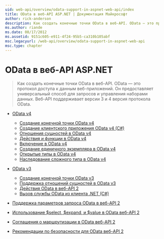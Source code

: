 ```yaml
---
uid: web-api/overview/odata-support-in-aspnet-web-api/index
title: OData в веб-API ASP.NET | Документация Майкрософт
author: rick-anderson
description: Как создать конечные точки OData в веб-API. OData — это протокол доступа к данным веб-приложений. Он предоставляет универсальный способ для запросов и управления наборами данных. Веб-API s...
ms.author: riande
ms.date: 08/17/2012
ms.assetid: 9151c605-e911-4f24-95b5-ca310b105abf
msc.legacyurl: /web-api/overview/odata-support-in-aspnet-web-api
msc.type: chapter
---
```

<a name="odata-in-aspnet-web-api"></a>OData в веб-API ASP.NET
====================
> Как создать конечные точки OData в веб-API. OData — это протокол доступа к данным веб-приложений. Он предоставляет универсальный способ для запросов и управления наборами данных. Веб-API поддерживает версии 3 и 4 версия протокола OData.


- [OData v4](odata-v4/index.md)

    - [Создание конечной точки OData v4](odata-v4/create-an-odata-v4-endpoint.md)
    - [Создание клиентского приложения OData v4 (C#)](odata-v4/create-an-odata-v4-client-app.md)
    - [Отношения сущностей в OData v4](odata-v4/entity-relations-in-odata-v4.md)
    - [Действия и функции в OData v4](odata-v4/odata-actions-and-functions.md)
    - [Включение в OData v4](odata-v4/odata-containment-in-web-api-22.md)
    - [Создание единичного экземпляра в OData v4](odata-v4/using-a-singleton-in-an-odata-endpoint-in-web-api-22.md)
    - [Открытые типы в OData v4](odata-v4/use-open-types-in-odata-v4.md)
    - [Наследование сложного типа в OData v4](odata-v4/complex-type-inheritance-in-odata-v4.md)
- [OData v3](odata-v3/index.md)

    - [Создание конечной точки OData v3](odata-v3/creating-an-odata-endpoint.md)
    - [Поддержка отношений сущностей в OData v3](odata-v3/working-with-entity-relations.md)
    - [Действия OData в веб-API 2](odata-v3/odata-actions.md)
    - [Вызов службы OData из клиента .NET (C#)](odata-v3/calling-an-odata-service-from-a-net-client.md)
- [Поддержка параметров запроса OData в веб-API 2](supporting-odata-query-options.md)
- [Использование $select, $expand, и $value в OData веб-API 2](using-select-expand-and-value.md)
- [Соглашения о маршрутизации в OData веб-API 2](odata-routing-conventions.md)
- [Рекомендации по безопасности для OData веб-API 2](odata-security-guidance.md)
